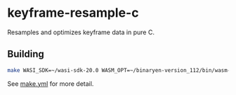 # keyframe-resample-c
 Resamples and optimizes keyframe data in pure C. 

## Building

```bash
make WASI_SDK=~/wasi-sdk-20.0 WASM_OPT=~/binaryen-version_112/bin/wasm-opt
```

See [make.yml](.github/workflows/make.yml) for more detail.

